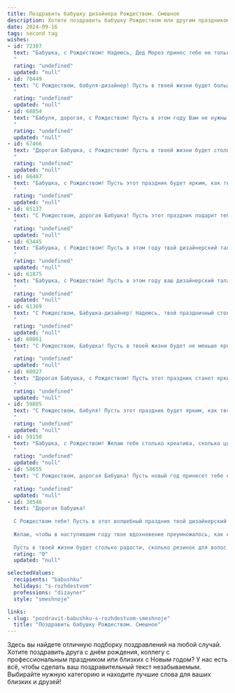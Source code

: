 ```yaml
---
title: Поздравить бабушку дизайнера Рождеством. Смешное
description: Хотите поздравить бабушку Рождеством или другим праздником? Наш ИИ создаст незабываемое поздравление, а вы обязательно выделитесь среди других.  
date: 2024-09-16
tags: second tag
wishes:
- id: 72307
  text: "Бабушка, с Рождеством! Надеюсь, Дед Мороз принес тебе не только подарки, но и свежие идеи для дизайна! Пусть в новом году все твои творения будут такими же красивыми и неповторимыми, как сама ты! 😉🎄
  "
  rating: "undefined"
  updated: "null"
- id: 70449
  text: "С Рождеством, бабуля-дизайнер! Пусть в твоей жизни будет больше ярких красок, смешных принтов и креативных идей, а дед Мороз подарит тебе модный свитер с оленями! 😄🎄
  "
  rating: "undefined"
  updated: "null"
- id: 68854
  text: "Бабуля, дорогая, с Рождеством! Пусть в этом году Вам не нужны будут \"новогодние\" скидки на дизайн-проекты, а все креативные идеи сами стучатся в дверь! 😅🎄
  "
  rating: "undefined"
  updated: "null"
- id: 67466
  text: "Дорогая Бабушка, с Рождеством! Пусть в твоей жизни будет столько же ярких красок, сколько в твоих дизайнерских шедеврах, а твоя фантазия будет неисчерпаемой, как палитра художника! 😄🎄
  "
  rating: "undefined"
  updated: "null"
- id: 66487
  text: "Бабушка, с Рождеством! Пусть этот праздник будет ярким, как твоя любимая палитра, а подарки – такими же необычными, как твоих дизайнерских решений! 😄
  "
  rating: "undefined"
  updated: "null"
- id: 65137
  text: "С Рождеством, дорогая Бабушка! Пусть этот праздник подарит тебе столько вдохновения, сколько цветов ты можешь уместить на одной палитре, и пусть твои дизайнерские идеи будут такими же яркими, как огоньки на ёлке! 🎄
  "
  rating: "undefined"
  updated: "null"
- id: 63445
  text: "Бабушка, с Рождеством! Пусть в этом году твой дизайнерский талант разгуляется на полную катушку, и ты создашь шедевр покруче \"Зимней сказки\"  😄🎄
  "
  rating: "undefined"
  updated: "null"
- id: 61875
  text: "Бабушка, с Рождеством! Пусть в этом году ваш дизайнерский талант расцветает ярче, чем новогодняя елка, а креатив бьет ключом не хуже, чем шампанское на праздничном столе! 🎉
  "
  rating: "undefined"
  updated: "null"
- id: 61369
  text: "С Рождеством, Бабушка-дизайнер! Надеюсь, твой праздничный стол станет самым стильным и эргономичным шедевром этого года! 😉🎄
  "
  rating: "undefined"
  updated: "null"
- id: 60861
  text: "С Рождеством, Бабушка! Пусть в твоей жизни будет не меньше ярких идей, чем в твоих дизайнерских проектах, и пусть этот праздник станет не менее праздничным, чем твои праздничные коллажи! 🎄🎨
  "
  rating: "undefined"
  updated: "null"
- id: 60027
  text: "Дорогая Бабушка, с Рождеством! Пусть этот праздник станет ярким и праздничным, как твоя палитра красок, и пусть все твои дизайнерские идеи воплощаются в жизнь, даже если это будет всего лишь новая скатерть на праздничном столе! 😉🎄
  "
  rating: "undefined"
  updated: "null"
- id: 59805
  text: "С Рождеством, бабуля! Пусть этот праздник будет ярким, как твоя любимая палитра красок, и уютным, как твой самый удачный дизайн интерьера! 😉
  "
  rating: "undefined"
  updated: "null"
- id: 59150
  text: "Бабушка, с Рождеством! Желаю тебе столько креатива, сколько цветов на палитре у дизайнера, и столько вдохновения, сколько узоров на твоем любимом пледе! Пусть этот Новый год принесет тебе столько радости, сколько ты создала красивых вещей за свою жизнь!
  "
  rating: "undefined"
  updated: "null"
- id: 58655
  text: "С Рождеством, дорогая Бабушка! Пусть новый год принесет тебе не только рождественские чудеса, но и вдохновения на новые шедевры дизайна!  🎄🎨  Надеюсь, в этом году ты создашь дизайн самого уютного и стильного елочного украшения! 😉
  "
  rating: "undefined"
  updated: "null"
- id: 38546
  text: "Дорогая бабушка!
  
  С Рождеством тебя! Пусть в этот волшебный праздник твой дизайнерский талант освещает наш дом не хуже рождественских огней! Чтобы каждый уголок сверкал, как твои креативные идеи, а ёлка была так же ярка, как твой поводок для шпица!
  
  Желаю, чтобы в наступившем году твое вдохновение преумножалось, как количество внуков и правнуков, а все идеи оформлялись без проблем — как бабушкины пирожки, которые всегда бывают только с начинкой!
  
  Пусть в твоей жизни будет столько радости, сколько резинок для волос, которые ты когда-либо потратила на наши прически! С любовью и смехом, твои внучата."
  rating: "0"
  updated: "null"

selectedValues:
  recipients: "babushku"
  holidays: "s-rozhdestvom"
  professions: "dizayner"
  style: "smeshnoje"

links:
- slug: "pozdravit-babushku-s-rozhdestvom-smeshnoje"
  title: "Поздравить бабушку Рождеством. Смешное"
---
```


Здесь вы найдете отличную подборку поздравлений на любой случай. 
Хотите поздравить друга с днём рождения, коллегу с профессиональным праздником или близких с Новым годом? У нас есть всё, чтобы сделать ваш поздравительный текст незабываемым. Выбирайте нужную категорию и находите лучшие слова для ваших близких и друзей!
